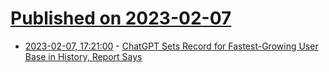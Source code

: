 # [Published on 2023-02-07](index.md)

* [2023-02-07, 17:21:00](https://soylentnews.org/article.pl?sid=23/02/06/1548233&from=rss) - [ChatGPT Sets Record for Fastest-Growing User Base in History, Report Says](https://soylentnews.org/article.pl?sid=23/02/06/1548233&from=rss)
